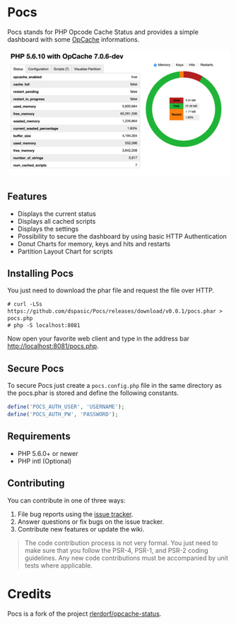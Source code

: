 # Pocs

Pocs stands for PHP Opcode Cache Status and provides a simple dashboard with some [OpCache](http://php.net/manual/en/book.opcache.php)
informations.

[![Pocs Dashboard](https://raw.githubusercontent.com/dspasic/Pocs/master/share/doc/images/pocs-dashboard.png)](https://raw.githubusercontent.com/dspasic/Pocs/master/share/doc/images/pocs-dashboard.png)

## Features

- Displays the current status
- Displays all cached scripts
- Displays the settings
- Possibility to secure the dashboard by using basic HTTP Authentication
- Donut Charts for memory, keys and hits and restarts
- Partition Layout Chart for scripts

## Installing Pocs

You just need to download the phar file and request the file over HTTP.

```
# curl -LSs https://github.com/dspasic/Pocs/releases/download/v0.0.1/pocs.phar > pocs.php
# php -S localhost:8081
```

Now open your favorite web client and type in the address bar [http://localhost:8081/pocs.php](http://localhost:8081/pocs.php).

## Secure Pocs

To secure Pocs just create a `pocs.config.php` file in the same directory as the pocs.phar is stored and define the
following constants. 

```php
define('POCS_AUTH_USER', 'USERNAME');
define('POCS_AUTH_PW', 'PASSWORD');
```

## Requirements

- PHP 5.6.0+ or newer
- PHP intl (Optional)

## Contributing

You can contribute in one of three ways:

1. File bug reports using the [issue tracker](https://github.com/dspasic/Pocs/issues).
2. Answer questions or fix bugs on the issue tracker.
3. Contribute new features or update the wiki.

> The code contribution process is not very formal. You just need to make sure that you follow the PSR-4, PSR-1, and PSR-2 coding guidelines. Any new code contributions must be accompanied by unit tests where applicable.

# Credits

Pocs is a fork of the project [rlerdorf/opcache-status](https://github.com/rlerdorf/opcache-status).
